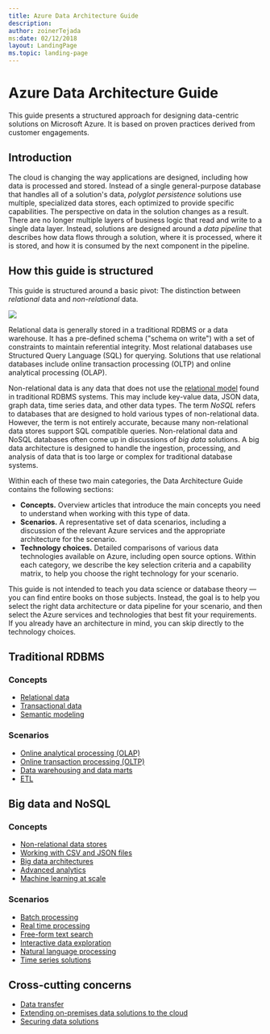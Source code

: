 ```yaml
---
title: Azure Data Architecture Guide
description: 
author: zoinerTejada
ms:date: 02/12/2018
layout: LandingPage
ms.topic: landing-page
---
```


# Azure Data Architecture Guide

This guide presents a structured approach for designing data-centric solutions on Microsoft Azure. It is based on proven practices derived from customer engagements.

## Introduction

The cloud is changing the way applications are designed, including how data is processed and stored. Instead of a single general-purpose database that handles all of a solution's data, _polyglot persistence_ solutions use multiple, specialized data stores, each optimized to provide specific capabilities. The perspective on data in the solution changes as a result. There are no longer multiple layers of business logic that read and write to a single data layer. Instead, solutions are designed around a *data pipeline* that describes how data flows through a solution, where it is processed, where it is stored, and how it is consumed by the next component in the pipeline. 

## How this guide is structured

This guide is structured around a basic pivot: The distinction between *relational* data and *non-relational* data. 

![](./images/guide-steps.svg)

Relational data is generally stored in a traditional RDBMS or a data warehouse. It has a pre-defined schema ("schema on write") with a set of constraints to maintain referential integrity. Most relational databases use Structured Query Language (SQL) for querying. Solutions that use relational databases include online transaction processing (OLTP) and online analytical processing (OLAP).

Non-relational data is any data that does not use the [relational model](https://en.wikipedia.org/wiki/Relational_model) found in traditional RDBMS systems. This may include key-value data, JSON data, graph data, time series data, and other data types. The term *NoSQL* refers to databases that are designed to hold various types of non-relational data. However, the term is not entirely accurate, because many non-relational data stores support SQL compatible queries. Non-relational data and NoSQL databases often come up in discussions of *big data* solutions. A big data architecture is designed to handle the ingestion, processing, and analysis of data that is too large or complex for traditional database systems. 

Within each of these two main categories, the Data Architecture Guide contains the following sections:

- **Concepts.** Overview articles that introduce the main concepts you need to understand when working with this type of data.
- **Scenarios.** A representative set of data scenarios, including a discussion of the relevant Azure services and the appropriate architecture for the scenario.
- **Technology choices.** Detailed comparisons of various data technologies available on Azure, including open source options. Within each category, we describe the key selection criteria and a capability matrix, to help you choose the right technology for your scenario.

This guide is not intended to teach you data science or database theory &mdash; you can find entire books on those subjects. Instead, the goal is to help you select the right data architecture or data pipeline for your scenario, and then select the Azure services and technologies that best fit your requirements. If you already have an architecture in mind, you can skip directly to the technology choices.

## Traditional RDBMS

### Concepts

- [Relational data](./concepts/relational-data.md) 
- [Transactional data](./concepts/transactional-data.md) 
- [Semantic modeling](./concepts/semantic-modeling.md) 

### Scenarios

- [Online analytical processing (OLAP)](./scenarios/online-analytical-processing.md)
- [Online transaction processing (OLTP)](./scenarios/online-transaction-processing.md) 
- [Data warehousing and data marts](./scenarios/data-warehousing.md)
- [ETL](./scenarios/etl.md) 

## Big data and NoSQL

### Concepts

- [Non-relational data stores](./concepts/non-relational-data.md)
- [Working with CSV and JSON files](./concepts/csv-and-json.md)
- [Big data architectures](./concepts/big-data.md)
- [Advanced analytics](./concepts/advanced-analytics.md) 
- [Machine learning at scale](./concepts/machine-learning-at-scale.md)

### Scenarios

- [Batch processing](./scenarios/batch-processing.md)
- [Real time processing](./scenarios/real-time-processing.md)
- [Free-form text search](./scenarios/search.md)
- [Interactive data exploration](./scenarios/interactive-data-exploration.md)
- [Natural language processing](./scenarios/natural-language-processing.md)
- [Time series solutions](./scenarios/time-series.md)

## Cross-cutting concerns

- [Data transfer](./scenarios/data-transfer.md) 
- [Extending on-premises data solutions to the cloud](./scenarios/hybrid-on-premises-and-cloud.md) 
- [Securing data solutions](./scenarios/securing-data-solutions.md) 

